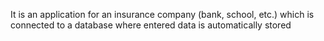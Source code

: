 It is an application for an insurance company (bank, school, etc.) which is connected to a database where entered data is automatically stored
